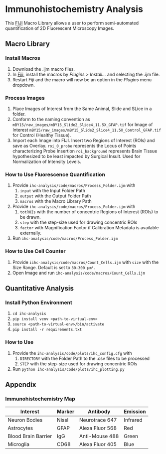 # Immunohistochemistry Analysis

This [FIJI](https://imagej.net/Fiji "Fiji") Macro Library allows a user to perform semi-automated quantification of 2D Fluorescent Microscopy Images.

## Macro Library

### Install Macros
 1. Download the .ijm macro files. 
 2. In [Fiji](https://imagej.net/Fiji
    "Fiji"), install the macros by _Plugins > Install..._ and selecting the .ijm file. 
 3. Restart Fiji and the macro will now be an option in the _Plugins_ menu dropdown.

### Process Images
 1. Place Images of Interest from the Same Animal, Slide and SLice in a folder.
 2. Conform to the naming convention as 
```mBY15/raw_images/mBY15_Slide2_Slice4_11.5X_GFAP.tif``` for Image of Interest
```mBY15/raw_images/mBY15_Slide2_Slice4_11.5X_Control_GFAP.tif``` for Control (Healthy Tissue).
2. Import each Image into FIJI. Insert two Regions of Interest (ROIs) and save as Overlay.
```roi_0_probe``` represents the Locus of Points characterizing Probe Insertion
```roi_background``` represents Brain Tissue hypothesized to be least impacted by Surgical Insult. Used for Normalization of Intensity Levels.

### How to Use Fluorescence Quantification
1. Provide ```ihc-analysis/code/macros/Process_Folder.ijm``` with 
	1. ```input``` with the Input Folder Path
	2. ```output``` with the Output Folder Path
	3. ```macros``` with the Macro Library Path
2. Provide ```ihc-analysis/code/macros/Process_Folder.ijm``` with
	1. ```totROIs``` with the number of concentric Regions of Interest (ROIs) to be drawn.
	2. ```step``` with the step-size used for drawing concentric ROIs
	3. ```factor``` with Magnification Factor if Calibration Metadata is available externally.
3. Run ```ihc-analysis/code/macros/Process_Folder.ijm```

### How to Use Cell Counter
1. Provide ```iihc-analysis/code/macros/Count_Cells.ijm``` with ```size``` with the Size Range. Default is set to ```30-300 μm²```.
2. Open Image and run ```ihc-analysis/code/macros/Count_Cells.ijm```

## Quantitative Analysis

### Install Python Environment
 1. ```cd ihc-analysis```
 2. ```pip install venv <path-to-virtual-env>```
 3. ```source <path-to-virtual-env>/bin/activate ```
 4. ```pip install -r requirements.txt```

### How to Use
1. Provide the ```ihc-analysis/code/plots/ihc_config.cfg``` with
	1. ```DIRECTORY``` with the Folder Path to the .csv files to be processed
	2. ```STEP``` with the step-size used for drawing concentric ROIs
2. Run ```python ihc-analysis/code/plots/ihc_plotting.py```

## Appendix

### Immunohistochemistry Map

|	Interest	| Marker |	Antibody	|	Emission	|
|----------------|----------------|----------------|----------------|
|Neuron Bodies| Nissl |Neurotrace 647|Infrared|
|Astrocytes| GFAP |Alexa Fluor 568|Red|
|Blood Brain Barrier| IgG |Anti-Mouse 488|Green|
|Microglia	| CD68 |Alexa Fluor 405|Blue|
